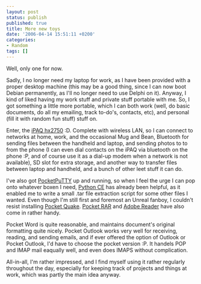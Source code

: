 ```yaml
---
layout: post
status: publish
published: true
title: More new toys
date: '2006-04-14 15:51:11 +0200'
categories:
- Random
tags: []
---
```


Well, only one for now.

Sadly, I no longer need my laptop for work, as I have been provided with
a proper desktop machine (this may be a good thing, since I can now boot
Debian permanently, as I'll no longer need to use Delphi on it). Anyway,
I kind of liked having my work stuff and private stuff portable with me.
So, I got something a little more portable, which I can both work (well,
do basic documents, do all my emailing, track to-do's, contacts, etc),
and personal (fill it with random fun stuff) stuff on.

Enter, the [iPAQ
hx2750](http://h10010.www1.hp.com/wwpc/za/en/sm/WF06b/1781533-1781535-1781535-1781535-1781563-10244643-15509825.html)
:D. Complete with wireless LAN, so I can connect to networks at home,
work, and the occasional Mug and Bean, Bluetooth for sending files
between the handheld and laptop, and sending photos to to from the phone
(I can even dial contacts on the iPAQ via bluetooth on the phone :P, and
of course use it as a dial-up modem when a network is not available), SD
slot for extra storage, and another way to transfer files between laptop
and handheld, and a bunch of other leet stuff it can do.

I've also got [PocketPuTTY](http://pocketputty.net/) up and running, so
when I feel the urge I can pop onto whatever boxen I need, [Python
CE](http://pythonce.sourceforge.net/) has already been helpful, as it
enabled me to write a small .tar file extraction script for some other
files I wanted. Even though I'm still first and foremost an Unreal
fanboy, I couldn't resist installing [Pocket
Quake](http://quake.pocketmatrix.com/). [Pocket
RAR](http://rarsoft.com/download.htm) and [Adobe
Reader](http://www.adobe.com/products/acrobat/readerforppc.html) have
also come in rather handy.

Pocket Word is quite reasonable, and maintains document's original
formatting quite nicely. Pocket Outlook works very well for receiving,
reading, and sending emails, and if ever offered the option of Outlook
or Pocket Outlook, I'd have to choose the pocket version :P. It handels
POP and IMAP mail eaqually well, and even does IMAPS without
complication.

All-in-all, I'm rather impressed, and I find myself using it rather
regularly throughout the day, especially for keeping track of projects
and things at work, which was partly the main idea anyway.

